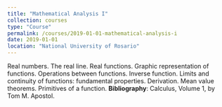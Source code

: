 ```yaml
---
title: "Mathematical Analysis I"
collection: courses
type: "Course"
permalink: /courses/2019-01-01-mathematical-analysis-i
date: 2019-01-01
location: "National University of Rosario"
---
```


Real numbers. The real line. Real functions. Graphic representation of functions. Operations between functions. Inverse function. Limits and continuity of functions: fundamental properties. Derivation. Mean value theorems. Primitives of a function.
**Bibliography**: Calculus, Volume 1, by Tom M. Apostol.

